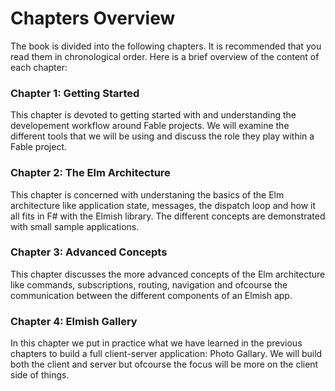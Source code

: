# Chapters Overview

The book is divided into the following chapters. It is recommended that you read them in chronological order. Here is a brief overview of the content of each chapter:

### Chapter 1: Getting Started
This chapter is devoted to getting started with and understanding the developement workflow around Fable projects. We will examine the different tools that we will be using and discuss the role they play within a Fable project.

### Chapter 2: The Elm Architecture
This chapter is concerned with understaning the basics of the Elm architecture like application state, messages, the dispatch loop and how it all fits in F# with the Elmish library. The different concepts are demonstrated with small sample applications.
 
### Chapter 3: Advanced Concepts
This chapter discusses the more advanced concepts of the Elm architecture like commands, subscriptions, routing, navigation and ofcourse the communication between the different components of an Elmish app.

### Chapter 4: Elmish Gallery
In this chapter we put in practice what we have learned in the previous chapters to build a full client-server application: Photo Gallary. We will build both the client and server but ofcourse the focus will be more on the client side of things. 